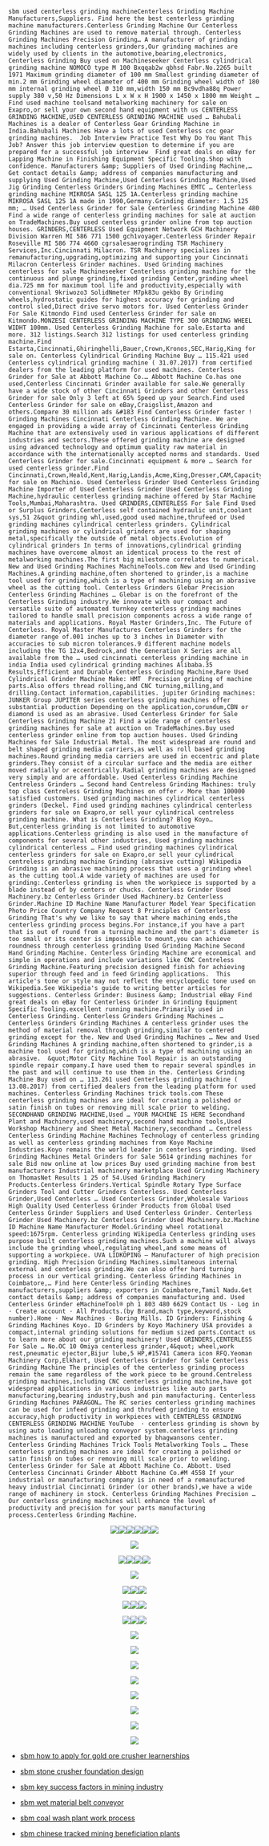 ```
sbm used centerless grinding machineCenterless Grinding Machine Manufacturers,Suppliers. Find here the best centerless grinding machine manufacturers.Centerless Grinding Machine Our Centerless Grinding Machines are used to remove material through. Centerless Grinding Machines Precision Grinding… A manufacturer of grinding machines including centerless grinders,Our grinding machines are widely used by clients in the automotive,bearing,electronics, Centerless Grinding Buy used on Machineseeker Centerless cylindrical grinding machine NOMOCO type M 100 Bxqqab2w qbhsd Fabr.No.2265 built 1971 Maximum grinding diameter of 100 mm Smallest grinding diameter of min.2 mm Grinding wheel diameter of 400 mm Grinding wheel width of 180 mm internal grinding wheel Ø 310 mm,width 150 mm Bc9vdha88q Power supply 380 v,50 Hz Dimensions L x W x H 1900 x 1450 x 1800 mm Weight …  Find used machine toolsand metalworking machinery for sale on Exapro,or sell your own second hand equipment with us CENTERLESS GRINDING MACHINE,USED CENTERLESS GRINDING MACHINE used … Bahubali Machines is a dealer of Centerless Gear Grinding Machine in India.Bahubali Machines Have a lots of used Centerless cnc gear grinding machines.  Job Interview Practice Test Why Do You Want This Job? Answer this job interview question to determine if you are prepared for a successful job interview  Find great deals on eBay for Lapping Machine in Finishing Equipment Specific Tooling.Shop with confidence. Manufacturers &amp; Suppliers of Used Grinding Machine,… Get contact details &amp; address of companies manufacturing and supplying Used Grinding Machine,Used Centerless Grinding Machine,Used Jig Grinding Centerless Grinders Grinding Machines EMTC … Centerless grinding machine MIKROSA SASL 125 1A.Centerless grinding machine MIKROSA SASL 125 1A made in 1990,Germany.Grinding diameter: 1.5 125 mm; … Used Centerless Grinder for Sale Centerless Grinding Machine 480 Find a wide range of centerless grinding machines for sale at auction on TradeMachines.Buy used centerless grinder online from top auction houses. GRINDERS,CENTERLESS Used Equipment Network GCH Machinery Division Warren MI 586 771 1500 gch1voyager.Centerless Grinder Repair Roseville MI 586 774 4660 cgrsalesaerogrinding TSR Machinery Services,Inc.Cincinnati Milacron. TSR Machinery specializes in remanufacturing,upgrading,optimizing and supporting your Cincinnati Milacron Centerless Grinder machines. Used Grinding machines centerless for sale Machineseeker Centerless grinding machine for the continuous and plunge grinding,fixed grinding Center,grinding wheel dia.725 mm for maximum tool life and productivity,especially with conventional 9kriwozo3 SolidNmeter M7pk83u gekbo By Grinding wheels,hydrostatic guides for highest accuracy for grinding and control sled,Direct drive servo motors for. Used Centerless Grinder For Sale Kitmondo Find used Centerless Grinder for sale on Kitmondo.MONZESI CENTERLESS GRINDING MACHINE TYPE 300 GRINDING WHEEL WIDHT 100mm. Used Centerless Grinding Machine for sale.Estarta and more. 312 listings.Search 312 listings for used centerless grinding machine.Find Estarta,Cincinnati,Ghiringhelli,Bauer,Crown,Kronos,SEC,Harig,King for sale on. Centerless Cylindrical Grinding Machine Buy … 115.421 used Centerless cylindrical grinding machine ( 31.07.2017) from certified dealers from the leading platform for used machines. Centerless Grinder for Sale at Abbott Machine Co.… Abbott Machine Co.has one used,Centerless Cincinnati Grinder available for sale.We generally have a wide stock of other Cincinnati Grinders and other Centerless Grinder for sale Only 3 left at 65% Speed up your Search.Find used Centerless Grinder for sale on eBay,Craigslist,Amazon and others.Compare 30 million ads &#183 Find Centerless Grinder faster ! Grinding Machines Cincinnati Centerless Grinding Machine. We are engaged in providing a wide array of Cincinnati Centerless Grinding Machine that are extensively used in various applications of different industries and sectors.These offered grinding machine are designed using advanced technology and optimum quality raw material in accordance with the internationally accepted norms and standards. Used Centerless Grinder for sale.Cincinnati equipment & more … Search for used centerless grinder.Find Cincinnati,Crown,Heald,Kent,Harig,Landis,Acme,King,Dresser,CAM,Capacity,Chevalier for sale on Machinio. Used Centerless Grinder Used Centerless Grinding Machine Importer of Used Centerless Grinder Used Centerless Grinding Machine,hydraulic centerless grinding machine offered by Star Machine Tools,Mumbai,Maharashtra. Used GRINDERS,CENTERLESS For Sale Find Used or Surplus Grinders,Centerless self contained hydraulic unit,coolant sys,51 2&quot grinding whl,used,good used machine,thrufeed or Used grinding machines cylindrical centerless grinders. Cylindrical grinding machines or cylindrical grinders are used for shaping metal,specifically the outside of metal objects.Evolution of cylindrical grinders In terms of innovations,cylindrical grinding machines have overcome almost an identical process to the rest of metalworking machines.The first big milestone correlates to numerical. New and Used Grinding Machines MachineTools.com New and Used Grinding Machines.A grinding machine,often shortened to grinder,is a machine tool used for grinding,which is a type of machining using an abrasive wheel as the cutting tool. Centerless Grinders Glebar Precision Centerless Grinding Machines … Glebar is on the forefront of the Centerless Grinding industry.We innovate with our compact and versatile suite of automated turnkey centerless grinding machines tailored to handle small precision components across a wide range of materials and applications. Royal Master Grinders,Inc. The Future of Centerless. Royal Master Manufactures Centerless Grinders for the diameter range of.001 inches up to 3 inches in Diameter with accuracies to sub micron tolerances.9 different machine models including the TG 12x4,Bedrock,and the Generation X Series are all available from the … used cincinnati centerless grinding machine in india India used cylindrical grinding machines Alibaba.35 Results,Efficient and Durable Centerless Grinding Machine,Rare Used Cylindrical Grinder Machine Make: HMT  Precision grinding of machine parts.Also offers thread rolling,and CNC turning,milling,and drilling.Contact information,capabilities. jupiter Grinding machines: JUNKER Group JUPITER series centerless grinding machines offer substantial production Depending on the application,corundum,CBN or diamond is used as an abrasive. Used Centerless Grinder for Sale Centerless Grinding Machine 21 Find a wide range of centerless grinding machines for sale at auction on TradeMachines.Buy used centerless grinder online from top auction houses. Used Grinding Machines for Sale Industrial Metal. The most widespread are round and belt shaped grinding media carriers,as well as roll based grinding machines.Round grinding media carriers are used in eccentric and plate grinders.They consist of a circular surface and the media are either moved radially or eccentrically.Radial grinding machines are designed very simply and are affordable. Used Centerless Grinding Machine Centreless Grinders … Second hand Centreless Grinding Machines: truly top class Centreless Grinding Machines on offer ✓ More than 100000 satisfied customers. Used grinding machines cylindrical centerless grinders (Deckel. Find used grinding machines cylindrical centerless grinders for sale on Exapro,or sell your cylindrical centreless grinding machine. What is Centerless Grinding? Blog Koyo… But,centerless grinding is not limited to automotive applications.Centerless grinding is also used in the manufacture of components for several other industries, Used grinding machines cylindrical centerless … Find used grinding machines cylindrical centerless grinders for sale on Exapro,or sell your cylindrical centreless grinding machine Grinding (abrasive cutting) Wikipedia Grinding is an abrasive machining process that uses a grinding wheel as the cutting tool.A wide variety of machines are used for grinding:.Centerless grinding is when the workpiece is supported by a blade instead of by centers or chucks. Centerless Grinder Used Machinery.bz Centerless Grinder Used Machinery.bz Centerless Grinder.Machine ID Machine Name Manufacturer Model Year Specification Photo Price Country Company Request 8 Principles of Centerless Grinding That's why we like to say that where machining ends,the centerless grinding process begins.For instance,if you have a part that is out of round from a turning machine and the part's diameter is too small or its center is impossible to mount,you can achieve roundness through centerless grinding Used Grinding Machine Second Hand Grinding Machine. Centerless Grinding Machine are economical and simple in operations and include variations like CNC Centreless Grinding Machine.Featuring precision designed finish for achieving superior through feed and in feed Grinding applications.  This article's tone or style may not reflect the encyclopedic tone used on Wikipedia.See Wikipedia's guide to writing better articles for suggestions. Centerless Grinder: Business &amp; Industrial eBay Find great deals on eBay for Centerless Grinder in Grinding Equipment Specific Tooling.excellent running machine.Primarily used in Centerless Grinding. Centerless Grinders Grinding Machines … Centerless Grinders Grinding Machines A centerless grinder uses the method of material removal through grinding,similar to centered grinding except for the. New and Used Grinding Machines … New and Used Grinding Machines A grinding machine,often shortened to grinder,is a machine tool used for grinding,which is a type of machining using an abrasive.  &quot;Motor City Machine Tool Repair is an outstanding spindle repair company.I have used them to repair several spindles in the past and will continue to use them in the. Centerless Grinding Machine Buy used on … 113.261 used Centerless grinding machine ( 13.08.2017) from certified dealers from the leading platform for used machines. Centerless Grinding Machines trick tools.com These centerless grinding machines are ideal for creating a polished or satin finish on tubes or removing mill scale prior to welding. SECONDHAND GRINDING MACHINE,Used … YOUR MACHINE IS HERE Secondhand Plant and Machinery,used machinery,second hand machine tools,Used Workshop Machinery and Sheet Metal Machinery,secondhand … Centreless Centerless Grinding Machine Machines Technology of centerless grinding as well as centerless grinding machines from Koyo Machine Industries.Koyo remains the world leader in centerless grinding. Used Grinding Machines Metal Grinders for Sale 5614 grinding machines for sale Bid now online at low prices Buy used grinding machine from best manufacturers Industrial machinery marketplace Used Grinding Machinery on ThomasNet Results 1 25 of 54.Used Grinding Machinery Products.Centerless Grinders.Vertical Spindle Rotary Type Surface Grinders Tool and Cutter Grinders Centerless. Used Centerless Grinder,Used Centerless … Used Centerless Grinder,Wholesale Various High Quality Used Centerless Grinder Products from Global Used Centerless Grinder Suppliers and Used Centerless Grinder. Centerless Grinder Used Machinery.bz Centerless Grinder Used Machinery.bz.Machine ID Machine Name Manufacturer Model.Grinding wheel rotational speed:1675rpm. Centerless grinding Wikipedia Centerless grinding uses purpose built centerless grinding machines.Such a machine will always include the grinding wheel,regulating wheel,and some means of supporting a workpiece. UVA LIDKÖPING — Manufacturer of high precision grinding. High Precision Grinding Machines.simultaneous internal external and centerless grinding.We can also offer hard turning process in our vertical grinding. Centerless Grinding Machines in Coimbatore,… Find here Centerless Grinding Machines manufacturers,suppliers &amp; exporters in Coimbatore,Tamil Nadu.Get contact details &amp; address of companies manufacturing and. Used Centerless Grinder eMachineTool® ph 1 803 480 6629 Contact Us · Log in · Create account · All Products.(by Brand,mach type,keyword,stock number).Home · New Machines · Boring Mills. ID Grinders: Finishing & Grinding Machines Koyo. ID Grinders by Koyo Machinery USA provides a compact,internal grinding solutions for medium sized parts.Contact us to learn more about our grinding machinery! Used GRINDERS,CENTERLESS For Sale … No.OC 10 Omiya centerless grinder,4&quot; wheel,work rest,pneumatic ejector,Bijur lube,5 HP,#15741 Camera icon RFQ.Yeoman Machinery Corp,Elkhart, Used Centerless Grinder for Sale Centerless Grinding Machine The principles of the centerless grinding process remain the same regardless of the work piece to be ground.Centreless grinding machines,including CNC centerless grinding machine,have got widespread applications in various industries like auto parts manufacturing,bearing industry,bush and pin manufacturing. Centerless Grinding Machines PARAGON… The RC series centerless grinding machines can be used for infeed grinding and thrufeed grinding to ensure accuracy,high productivity in workpieces with CENTERLESS GRINDING CENTERLESS GRINDING MACHINE YouTube  · centerless grinding is shown by using auto loading unloading conveyor system.centerless grinding machines is manufactured and exported by bhagwansons center. Centerless Grinding Machines Trick Tools Metalworking Tools … These centerless grinding machines are ideal for creating a polished or satin finish on tubes or removing mill scale prior to welding. Centerless Grinder for Sale at Abbott Machine Co. Abbott. Used Centerless Cincinnati Grinder Abbott Machine Co.#M 4558 If your industrial or manufacturing company is in need of a remanufactured heavy industrial Cincinnati Grinder (or other brands),we have a wide range of machinery in stock. Centerless Grinding Machines Precision … Our centerless grinding machines will enhance the level of productivity and precision for your parts manufacturing process.Centerless Grinding Machine. 
```

<div align="center">
  
<a rel="nofollow" href="https://m.shibang-china.com?f=github&k=sbm+used+centerless+grinding+machine"><img src="https://static.shibang-china.com/en/l.png"></a><img src="https://static.shibang-china.com/en/hw.png"><a rel="nofollow" href="https://m.shibang-china.com/product/?f=github&k=sbm+used+centerless+grinding+machine"><img src="https://static.shibang-china.com/en/p.png"></a><a rel="nofollow" href="https://m.shibang-china.com/cases/?f=github&k=sbm+used+centerless+grinding+machine"><img src="https://static.shibang-china.com/en/c.png"></a><a rel="nofollow" href="https://m.shibang-china.com/news/?f=github&k=sbm+used+centerless+grinding+machine"><img src="https://static.shibang-china.com/en/n.png"></a><a rel="nofollow" href="https://m.shibang-china.com?f=github&k=sbm+used+centerless+grinding+machine"><img src="https://static.shibang-china.com/en/m.png"></a>

<a rel="nofollow" href="https://m.shibang-china.com/product/?f=github&k=sbm+used+centerless+grinding+machine"><img src="https://static.shibang-china.com/en/b.jpg"></a>
  
<a rel="nofollow" href="https://m.shibang-china.com/solution-aggregate.html?f=github&k=sbm+used+centerless+grinding+machine"><img src="https://static.shibang-china.com/en/a.jpg"></a><a rel="nofollow" href="https://m.shibang-china.com/solution-mine.html?f=github&k=sbm+used+centerless+grinding+machine"><img src="https://static.shibang-china.com/en/m.jpg"></a><a rel="nofollow" href="https://m.shibang-china.com/solution-mill.html?f=github&k=sbm+used+centerless+grinding+machine"><img src="https://static.shibang-china.com/en/g.jpg"></a><a rel="nofollow" href="https://m.shibang-china.com/solution-epc.html?f=github&k=sbm+used+centerless+grinding+machine"><img src="https://static.shibang-china.com/en/e.jpg"></a>

<a rel="nofollow" href="https://m.shibang-china.com/product/?f=github&k=sbm+used+centerless+grinding+machine"><img src="https://static.shibang-china.com/en/a-p.png"></a>

<a rel="nofollow" href="https://m.shibang-china.com/product/crusher/c6x.html?f=github&k=sbm+used+centerless+grinding+machine"><img src="https://static.shibang-china.com/en/j.jpg"></a><a rel="nofollow" href="https://m.shibang-china.com/product/crusher/ci5x.html?f=github&k=sbm+used+centerless+grinding+machine"><img src="https://static.shibang-china.com/en/i.jpg"></a><a rel="nofollow" href="https://m.shibang-china.com/product/crusher/hst.html?f=github&k=sbm+used+centerless+grinding+machine"><img src="https://static.shibang-china.com/en/c.jpg"></a>

<a rel="nofollow" href="https://m.shibang-china.com/product/mill/mtw.html?f=github&k=sbm+used+centerless+grinding+machine"><img src="https://static.shibang-china.com/en/mtw.jpg"></a><a rel="nofollow" href="https://m.shibang-china.com/product/mill/scm.html?f=github&k=sbm+used+centerless+grinding+machine"><img src="https://static.shibang-china.com/en/scm.jpg"></a><a rel="nofollow" href="https://m.shibang-china.com/product/mill/lm.html?f=github&k=sbm+used+centerless+grinding+machine"><img src="https://static.shibang-china.com/en/lm.jpg"></a>

<a rel="nofollow" href="https://m.shibang-china.com/product/sand/vsi6x.html?f=github&k=sbm+used+centerless+grinding+machine"><img src="https://static.shibang-china.com/en/6x.jpg"></a><a rel="nofollow" href="https://m.shibang-china.com/product/sand/vu.html?f=github&k=sbm+used+centerless+grinding+machine"><img src="https://static.shibang-china.com/en/vu.jpg"></a><a rel="nofollow" href="https://m.shibang-china.com/product/mobile/klun.html?f=github&k=sbm+used+centerless+grinding+machine"><img src="https://static.shibang-china.com/en/k.jpg"></a>

<a rel="nofollow" href="https://m.shibang-china.com/cases/?f=github&k=sbm+used+centerless+grinding+machine"><img src="https://static.shibang-china.com/en/case.png"></a>

<a rel="nofollow" href="https://m.shibang-china.com/cases/aggregate/202.html?f=github&k=sbm+used+centerless+grinding+machine"><img src="https://static.shibang-china.com/en/c-1.jpg"></a>

<a rel="nofollow" href="https://m.shibang-china.com/cases/aggregate/203.html?f=github&k=sbm+used+centerless+grinding+machine"><img src="https://static.shibang-china.com/en/c-2.jpg"></a>

<a rel="nofollow" href="https://m.shibang-china.com/cases/mill/123.html?f=github&k=sbm+used+centerless+grinding+machine"><img src="https://static.shibang-china.com/en/c-3.jpg"></a>

<a rel="nofollow" href="https://m.shibang-china.com/contact_us.html?f=github&k=sbm+used+centerless+grinding+machine"><img src="https://static.shibang-china.com/en/contact.png"></a>

<a rel="nofollow" href="https://swt.shibang-china.com/?f=github&k=sbm+used+centerless+grinding+machine"><img src="https://static.shibang-china.com/en/chat.png"></a>

<a rel="nofollow" href="https://whatsapp.shibangsoft.com/WhatsApp.php?f=github&k=sbm+used+centerless+grinding+machine"><img src="https://static.shibang-china.com/en/whatsapp.png"></a>

<a rel="nofollow" href="https://m.shibang-china.com/?f=github&k=sbm+used+centerless+grinding+machine"><img src="https://static.shibang-china.com/en/website.png"></a>

</div>


* [sbm how to apply for gold ore crusher learnerships](sbm%20how%20to%20apply%20for%20gold%20ore%20crusher%20learnerships.md)

* [sbm stone crusher foundation design](sbm%20stone%20crusher%20foundation%20design.md)

* [sbm key success factors in mining industry](sbm%20key%20success%20factors%20in%20mining%20industry.md)

* [sbm wet material belt conveyor](sbm%20wet%20material%20belt%20conveyor.md)

* [sbm coal wash plant work process](sbm%20coal%20wash%20plant%20work%20process.md)

* [sbm chinese tracked mining beneficiation plants](sbm%20chinese%20tracked%20mining%20beneficiation%20plants.md)